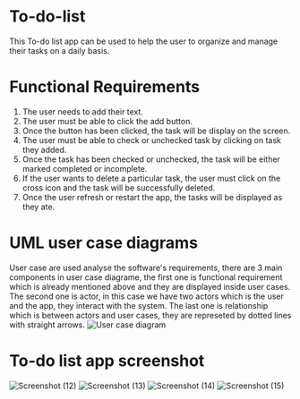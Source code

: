 # To-do-list
This To-do list app can be used to help the user to organize and manage their tasks on a daily basis.

# Functional Requirements 
1. The user needs to add their text.
2. The user must be able to click the add button.
3. Once the button has been clicked, the task will be display on the screen.
4. The user must be able to check or unchecked task by clicking on task they added.
5. Once the task has been checked or unchecked, the task will be either marked completed or incomplete.
6. If the user wants to delete a particular task, the user must click on the cross icon and the task will be successfully deleted.
7. Once the user refresh or restart the app, the tasks will be displayed as they ate.

# UML user case diagrams
User case are used analyse the software's requirements, there are 3 main components in user case diagrame, the first one is functional requirement which is already mentioned above and they are displayed inside user cases. The second one is actor, in this case we have two actors which is the user and the app, they interact with the system. The last one is relationship which is between actors and user cases, they are represeted by dotted lines with straight arrows.
![User case diagram](https://github.com/LwandoMadebe/To-do-list/assets/147529941/08f6d7e5-d8d9-409d-a82c-dbca1438b1fc)

# To-do list app screenshot
![Screenshot (12)](https://github.com/LwandoMadebe/To-do-list/assets/147529941/d25b0f9b-b2db-465f-80ab-5e954ba96d80) ![Screenshot (13)](https://github.com/LwandoMadebe/To-do-list/assets/147529941/6e08e909-7a1a-4e00-aab4-04396fe902b5) ![Screenshot (14)](https://github.com/LwandoMadebe/To-do-list/assets/147529941/e5f654e7-bd6d-4d02-bbea-3cbdca733567) ![Screenshot (15)](https://github.com/LwandoMadebe/To-do-list/assets/147529941/9236ff03-6bd0-42e4-9a37-0b66120f63d3)

